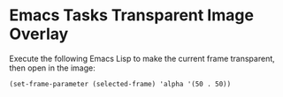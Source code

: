 # Emacs Tasks Transparent Image Overlay

Execute the following Emacs Lisp to make the current frame transparent, then open in the image:

```
(set-frame-parameter (selected-frame) 'alpha '(50 . 50))
```
